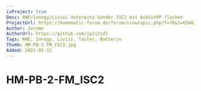 ```yaml
---
isProject: true
Desc: RWE/Innogy/Livisi Unterputz-Sender ISC2 mit AskSinPP flashen
ProjectUrl: https://homematic-forum.de/forum/viewtopic.php?f=76&t=65461
Author: Jerome
AuthorUrl: https://github.com/jp112sdl
Tags: RWE, Innogy, Livisi, Taster, Batterie
Thumb: HM-PB-2-FM_ISC2.jpg
Added: 2021-02-12
---
```


# HM-PB-2-FM_ISC2
